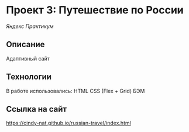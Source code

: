 # Проект 3: Путешествие по России
*Яндекс Практикум*

## Описание
Адаптивный сайт

## Технологии
В работе использовались: HTML CSS (Flex + Grid) БЭМ

## Ссылка на сайт
https://cindy-nat.github.io/russian-travel/index.html
